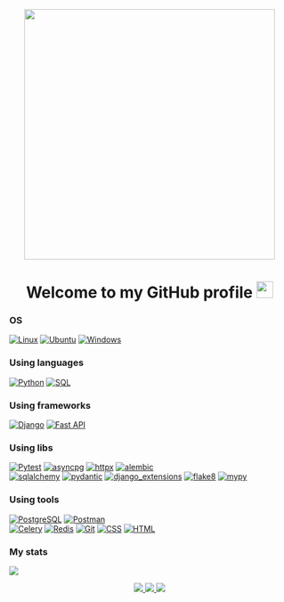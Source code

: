<div id="header" align="center">
  <img src="https://media.giphy.com/media/PI3QGKFN6XZUCMMqJm/giphy.gif" width="450"/>
</div>

<h1 align="center">
  Welcome to my GitHub profile
  <img src="https://media.giphy.com/media/hvRJCLFzcasrR4ia7z/giphy.gif" width="30px"/>
</h1>

<!-- [![Anurag's GitHub stats](https://github-readme-stats.vercel.app/api?username=Abramov0Alexandr&show_icons=true&theme=gruvbox_light)](https://github.com/Abramov0Alexandr?tab=repositories) -->

### OS
[![Linux](https://img.shields.io/badge/linux-3f3fff?style=for-the-badge&logo=Linux&logoColor=white&labelColor=black)](https://github.com/Abramov0Alexandr)
[![Ubuntu](https://img.shields.io/badge/Ubuntu-3f3fff?style=for-the-badge&logo=Ubuntu&logoColor=white&labelColor=black)](https://ubuntu.com/)
[![Windows](https://img.shields.io/badge/Windows-3f3fff?style=for-the-badge&logo=Windows&labelColor=black)](https://github.com/Abramov0Alexandr)

### Using languages
[![Python](https://img.shields.io/badge/-Python-3f3fff?style=for-the-badge&logo=python&logoColor=white&labelColor=black)](https://www.python.org/)
[![SQL](https://img.shields.io/badge/sql-3f3fff?style=for-the-badge&logo=mysql&labelColor=black&logoColor=white)](https://github.com/Abramov0Alexandr)

### Using frameworks
[![Django](https://img.shields.io/badge/django-3f3fff?style=for-the-badge&logo=Django&labelColor=black)](https://www.djangoproject.com/)
[![Fast API](https://img.shields.io/badge/Fast_API-3f3fff?style=for-the-badge&logo=FastAPI&logoColor=white&labelColor=black)](https://fastapi.tiangolo.com/)

### Using libs
[![Pytest](https://img.shields.io/badge/pytest-3f3fff?style=for-the-badge&logo=pytest&logoColor=white&labelColor=black)](https://docs.pytest.org/en/7.4.x/)
[![asyncpg](https://img.shields.io/badge/asyncpg-3f3fff?style=for-the-badge&logo=python&logoColor=white&labelColor=black)](https://magicstack.github.io/asyncpg/current/)
[![httpx](https://img.shields.io/badge/httpx-3f3fff?style=for-the-badge&logo=python&logoColor=white&labelColor=black)](https://www.python-httpx.org/)
[![alembic](https://img.shields.io/badge/alembic-3f3fff?style=for-the-badge&logo=python&logoColor=white&labelColor=black)](https://alembic.sqlalchemy.org/en/latest/)<br>
[![sqlalchemy](https://img.shields.io/badge/sqlalchemy-3f3fff?style=for-the-badge&logo=sqlalchemy&logoColor=white&labelColor=black)](https://www.sqlalchemy.org/)
[![pydantic](https://img.shields.io/badge/pydantic-3f3fff?style=for-the-badge&logo=pydantic&logoColor=white&labelColor=black)](https://docs.pydantic.dev/latest/)
[![django_extensions](https://img.shields.io/badge/django_extensions-3f3fff?style=for-the-badge&logo=python&logoColor=white&labelColor=black)](https://django-extensions.readthedocs.io/en/latest/)
[![flake8](https://img.shields.io/badge/flake8-3f3fff?style=for-the-badge&logo=python&logoColor=white&labelColor=black)](https://flake8.pycqa.org/en/latest/)
[![mypy](https://img.shields.io/badge/mypy-3f3fff?style=for-the-badge&logo=python&logoColor=white&labelColor=black)](https://mypy-lang.org/)

### Using tools
[![PostgreSQL](https://img.shields.io/badge/Postgresql-3f3fff?style=for-the-badge&logo=Postgresql&logoColor=white&labelColor=black)](https://www.postgresql.org/)
[![Postman](https://img.shields.io/badge/Postman-3f3fff?style=for-the-badge&logo=Postman&logoColor=white&labelColor=black)](https://www.postman.com/)<br>
[![Celery](https://img.shields.io/badge/celery-white?style=for-the-badge&logo=celery&logoColor=white&labelColor=black&color=3f3fff)](https://docs.celeryq.dev/en/stable/)
[![Redis](https://img.shields.io/badge/redis-white?style=for-the-badge&logo=redis&logoColor=white&labelColor=black&color=3f3fff)](https://redis.io/)
[![Git](https://img.shields.io/badge/GIT-3f3fff?style=for-the-badge&logo=GIT&logoColor=white&labelColor=black)](https://github.com/Abramov0Alexandr)
[![CSS](https://img.shields.io/badge/CSS-3f3fff?style=for-the-badge&logo=CSS3&logoColor=white&labelColor=black)](https://github.com/Abramov0Alexandr)
[![HTML](https://img.shields.io/badge/HTML-3f3fff?style=for-the-badge&logo=HTML5&logoColor=white&labelColor=black)](https://github.com/Abramov0Alexandr)

### My stats
![](https://komarev.com/ghpvc/?username=Abramov0Alexandr&color=3f3fff&style=for-the-badge)
<p align="center">
  <a href="https://github.com/Abramov0Alexandr">
    <img src="http://github-profile-summary-cards.vercel.app/api/cards/profile-details?username=Abramov0Alexandr&theme=transparent" />
  </a>
  <a href="https://github.com/Abramov0Alexandr">
    <img src="https://github-readme-streak-stats.herokuapp.com/?user=Abramov0Alexandr&hide_border=true&card_width=338&theme=transparent" />
  </a>
  <a href="https://github.com/Abramov0Alexandr">
    <img src="http://github-profile-summary-cards.vercel.app/api/cards/stats?username=Abramov0Alexandr&theme=transparent" />
  </a>

</p>

<!--
**Abramov0Alexandr/Abramov0Alexandr** is a ✨ _special_ ✨ repository because its `README.md` (this file) appears on your GitHub profile.

Here are some ideas to get you started:

- 🔭 I’m currently working on ...
- 🌱 I’m currently learning ...
- 👯 I’m looking to collaborate on ...
- 🤔 I’m looking for help with ...
- 💬 Ask me about ...
- 📫 How to reach me: ...
- 😄 Pronouns: ...
- ⚡ Fun fact: ...

https://media.giphy.com/media/PI3QGKFN6XZUCMMqJm/giphy.gif
-->
